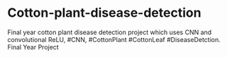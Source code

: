# Cotton-plant-disease-detection
Final year cotton plant disease detection project which uses CNN and convolutional ReLU, #CNN, #CottonPlant #CottonLeaf #DiseaseDetction. Final Year Project 
